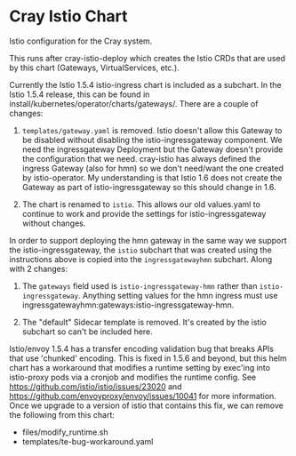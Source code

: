 # Cray Istio Chart

Istio configuration for the Cray system.

This runs after cray-istio-deploy which creates the Istio CRDs that
are used by this chart (Gateways, VirtualServices, etc.).

Currently the Istio 1.5.4 istio-ingress chart is included as a subchart.
In the Istio 1.5.4 release, this can be found in
install/kubernetes/operator/charts/gateways/.
There are a couple of changes:

1) `templates/gateway.yaml` is removed. Istio doesn't allow this Gateway to be
   disabled without disabling the istio-ingressgateway component. We need the
   ingressgateway Deployment but the Gateway doesn't provide the configuration
   that we need. cray-istio has always defined the ingress Gateway (also for hmn)
   so we don't need/want the one created by istio-operator. My understanding is
   that Istio 1.6 does not create the Gateway as part of istio-ingressgateway so
   this should change in 1.6.

2) The chart is renamed to `istio`. This allows our old values.yaml to continue
   to work and provide the settings for istio-ingressgateway without changes.

In order to support deploying the hmn gateway in the same way we support the
istio-ingressgateway, the `istio` subchart that was created using the
instructions above is copied into the `ingressgatewayhmn` subchart. Along with
2 changes:

1) The `gateways` field used is `istio-ingressgateway-hmn` rather than
   `istio-ingressgateway`. Anything setting values for the hmn ingress must
   use ingressgatewayhmn:gateways:istio-ingressgateway-hmn.

2) The "default" Sidecar template is removed. It's created by the istio subchart
   so can't be included here.

Istio/envoy 1.5.4 has a transfer encoding validation bug that breaks APIs that
use 'chunked' encoding.  This is fixed in 1.5.6 and beyond, but this helm chart
has a workaround that modifies a runtime setting by exec'ing into istio-proxy
pods via a cronjob and modifies the runtime config.  See
https://github.com/istio/istio/issues/23020 and
https://github.com/envoyproxy/envoy/issues/10041 for more information.  Once
we upgrade to a version of istio that contains this fix, we can remove the
following from this chart:

  - files/modify_runtime.sh
  - templates/te-bug-workaround.yaml
